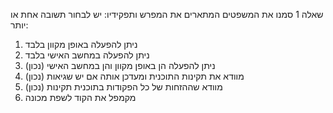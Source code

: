 שאלה 1
סמנו את המשפטים המתארים את המפרש ותפקידיו:
יש לבחור תשובה אחת או יותר:
1. ניתן להפעלה באופן מקוון בלבד
2. ניתן להפעלה במחשב האישי בלבד
3. ניתן להפעלה הן באופן מקוון והן במחשב האישי (נכון)
4. מוודא את תקינות התוכנית ומעדכן אותה אם יש שגיאות (נכון)
5. מוודא שההזחות של כל הפקודות בתוכנית תקינות (נכון)
6. מקמפל את הקוד לשפת מכונה